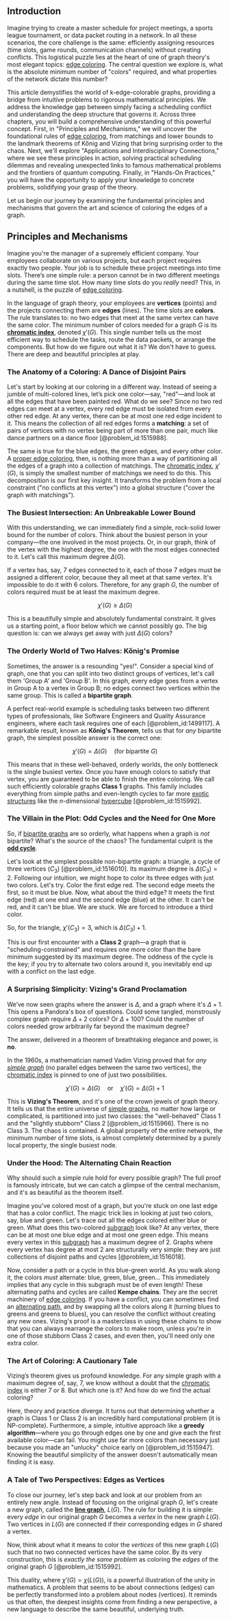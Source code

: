 ## Introduction
Imagine trying to create a master schedule for project meetings, a sports league tournament, or data packet routing in a network. In all these scenarios, the core challenge is the same: efficiently assigning resources (time slots, game rounds, communication channels) without creating conflicts. This logistical puzzle lies at the heart of one of graph theory's most elegant topics: [edge coloring](@article_id:270853). The central question we explore is, what is the absolute minimum number of "colors" required, and what properties of the network dictate this number?

This article demystifies the world of k-edge-colorable graphs, providing a bridge from intuitive problems to rigorous mathematical principles. We address the knowledge gap between simply facing a scheduling conflict and understanding the deep structure that governs it. Across three chapters, you will build a comprehensive understanding of this powerful concept. First, in "Principles and Mechanisms," we will uncover the foundational rules of [edge coloring](@article_id:270853), from matchings and lower bounds to the landmark theorems of Kőnig and Vizing that bring surprising order to the chaos. Next, we'll explore "Applications and Interdisciplinary Connections," where we see these principles in action, solving practical scheduling dilemmas and revealing unexpected links to famous mathematical problems and the frontiers of quantum computing. Finally, in "Hands-On Practices," you will have the opportunity to apply your knowledge to concrete problems, solidifying your grasp of the theory.

Let us begin our journey by examining the fundamental principles and mechanisms that govern the art and science of coloring the edges of a graph.

## Principles and Mechanisms

Imagine you're the manager of a supremely efficient company. Your employees collaborate on various projects, but each project requires exactly two people. Your job is to schedule these project meetings into time slots. There’s one simple rule: a person cannot be in two different meetings during the same time slot. How many time slots do you *really* need? This, in a nutshell, is the puzzle of [edge coloring](@article_id:270853).

In the language of graph theory, your employees are **vertices** (points) and the projects connecting them are **edges** (lines). The time slots are **colors**. The rule translates to: no two edges that meet at the same vertex can have the same color. The minimum number of colors needed for a graph $G$ is its **[chromatic index](@article_id:261430)**, denoted $\chi'(G)$. This single number tells us the most efficient way to schedule the tasks, route the data packets, or arrange the components. But how do we figure out what it is? We don't have to guess. There are deep and beautiful principles at play.

### The Anatomy of a Coloring: A Dance of Disjoint Pairs

Let's start by looking at our coloring in a different way. Instead of seeing a jumble of multi-colored lines, let’s pick one color—say, "red"—and look at all the edges that have been painted red. What do we see? Since no two red edges can meet at a vertex, every red edge must be isolated from every other red edge. At any vertex, there can be at most one red edge incident to it. This means the collection of all red edges forms a **matching**: a set of pairs of vertices with no vertex being part of more than one pair, much like dance partners on a dance floor [@problem_id:1515988].

The same is true for the blue edges, the green edges, and every other color. A [proper edge coloring](@article_id:263980), then, is nothing more than a way of partitioning all the edges of a graph into a collection of matchings. The [chromatic index](@article_id:261430), $\chi'(G)$, is simply the smallest number of matchings we need to do this. This decomposition is our first key insight. It transforms the problem from a local constraint ("no conflicts at this vertex") into a global structure ("cover the graph with matchings").

### The Busiest Intersection: An Unbreakable Lower Bound

With this understanding, we can immediately find a simple, rock-solid lower bound for the number of colors. Think about the busiest person in your company—the one involved in the most projects. Or, in our graph, think of the vertex with the highest degree, the one with the most edges connected to it. Let's call this maximum degree $\Delta(G)$.

If a vertex has, say, 7 edges connected to it, each of those 7 edges must be assigned a different color, because they all meet at that same vertex. It's impossible to do it with 6 colors. Therefore, for any graph $G$, the number of colors required must be at least the maximum degree.

$$ \chi'(G) \ge \Delta(G) $$

This is a beautifully simple and absolutely fundamental constraint. It gives us a starting point, a floor below which we cannot possibly go. The big question is: can we always get away with just $\Delta(G)$ colors?

### The Orderly World of Two Halves: Kőnig's Promise

Sometimes, the answer is a resounding "yes!". Consider a special kind of graph, one that you can split into two distinct groups of vertices, let's call them 'Group A' and 'Group B'. In this graph, every edge goes from a vertex in Group A to a vertex in Group B; no edges connect two vertices within the same group. This is called a **bipartite graph**.

A perfect real-world example is scheduling tasks between two different types of professionals, like Software Engineers and Quality Assurance engineers, where each task requires one of each [@problem_id:1499117]. A remarkable result, known as **Kőnig's Theorem**, tells us that for *any* bipartite graph, the simplest possible answer is the correct one:

$$ \chi'(G) = \Delta(G) \quad \text{(for bipartite } G) $$

This means that in these well-behaved, orderly worlds, the only bottleneck is the single busiest vertex. Once you have enough colors to satisfy that vertex, you are guaranteed to be able to finish the entire coloring. We call such efficiently colorable graphs **Class 1** graphs. This family includes everything from simple paths and even-length cycles to far more [exotic structures](@article_id:260122) like the $n$-dimensional [hypercube](@article_id:273419) [@problem_id:1515992].

### The Villain in the Plot: Odd Cycles and the Need for One More

So, if [bipartite graphs](@article_id:261957) are so orderly, what happens when a graph is *not* bipartite? What's the source of the chaos? The fundamental culprit is the **[odd cycle](@article_id:271813)**.

Let's look at the simplest possible non-bipartite graph: a triangle, a cycle of three vertices ($C_3$) [@problem_id:1516010]. Its maximum degree is $\Delta(C_3) = 2$. Following our intuition, we might hope to color its three edges with just two colors. Let's try. Color the first edge red. The second edge meets the first, so it must be blue. Now, what about the third edge? It meets the first edge (red) at one end and the second edge (blue) at the other. It can't be red, and it can't be blue. We are stuck. We are forced to introduce a third color.

So, for the triangle, $\chi'(C_3) = 3$, which is $\Delta(C_3) + 1$.

This is our first encounter with a **Class 2** graph—a graph that is "scheduling-constrained" and requires one more color than the bare minimum suggested by its maximum degree. The oddness of the cycle is the key; if you try to alternate two colors around it, you inevitably end up with a conflict on the last edge.

### A Surprising Simplicity: Vizing's Grand Proclamation

We’ve now seen graphs where the answer is $\Delta$, and a graph where it's $\Delta+1$. This opens a Pandora's box of questions. Could some tangled, monstrously complex graph require $\Delta+2$ colors? Or $\Delta+100$? Could the number of colors needed grow arbitrarily far beyond the maximum degree?

The answer, delivered in a theorem of breathtaking elegance and power, is **no**.

In the 1960s, a mathematician named Vadim Vizing proved that for *any [simple graph](@article_id:274782)* (no parallel edges between the same two vertices), the [chromatic index](@article_id:261430) is pinned to one of just two possibilities.

$$ \chi'(G) = \Delta(G) \quad \text{or} \quad \chi'(G) = \Delta(G) + 1 $$

This is **Vizing's Theorem**, and it's one of the crown jewels of graph theory. It tells us that the entire universe of [simple graphs](@article_id:274388), no matter how large or complicated, is partitioned into just two classes: the "well-behaved" Class 1 and the "slightly stubborn" Class 2 [@problem_id:1515966]. There is no Class 3. The chaos is contained. A global property of the entire network, the minimum number of time slots, is almost completely determined by a purely local property, the single busiest node.

### Under the Hood: The Alternating Chain Reaction

Why should such a simple rule hold for every possible graph? The full proof is famously intricate, but we can catch a glimpse of the central mechanism, and it's as beautiful as the theorem itself.

Imagine you've colored most of a graph, but you're stuck on one last edge that has a color conflict. The magic trick lies in looking at just two colors, say, blue and green. Let's trace out all the edges colored either blue or green. What does this two-colored [subgraph](@article_id:272848) look like? At any vertex, there can be at most one blue edge and at most one green edge. This means every vertex in this [subgraph](@article_id:272848) has a maximum degree of 2. Graphs where every vertex has degree at most 2 are structurally very simple: they are just collections of disjoint paths and cycles [@problem_id:1516018].

Now, consider a path or a cycle in this blue-green world. As you walk along it, the colors *must* alternate: blue, green, blue, green... This immediately implies that any cycle in this subgraph must be of even length! These alternating paths and cycles are called **Kempe chains**. They are the secret machinery of [edge coloring](@article_id:270853). If you have a conflict, you can sometimes find an [alternating path](@article_id:262217), and by swapping all the colors along it (turning blues to greens and greens to blues), you can resolve the conflict without creating any new ones. Vizing's proof is a masterclass in using these chains to show that you can always rearrange the colors to make room, unless you're in one of those stubborn Class 2 cases, and even then, you'll need only one extra color.

### The Art of Coloring: A Cautionary Tale

Vizing’s theorem gives us profound knowledge. For any simple graph with a maximum degree of, say, 7, we know without a doubt that the [chromatic index](@article_id:261430) is either 7 or 8. But which one is it? And how do we find the actual coloring?

Here, theory and practice diverge. It turns out that determining whether a graph is Class 1 or Class 2 is an incredibly hard computational problem (it is NP-complete). Furthermore, a simple, intuitive approach like a **greedy algorithm**—where you go through edges one by one and give each the first available color—can fail. You might use far more colors than necessary just because you made an "unlucky" choice early on [@problem_id:1515947]. Knowing the beautiful simplicity of the answer doesn't automatically mean finding it is easy.

### A Tale of Two Perspectives: Edges as Vertices

To close our journey, let's step back and look at our problem from an entirely new angle. Instead of focusing on the original graph $G$, let's create a new graph, called the **[line graph](@article_id:274805)**, $L(G)$. The rule for building it is simple: every *edge* in our original graph $G$ becomes a *vertex* in the new graph $L(G)$. Two vertices in $L(G)$ are connected if their corresponding edges in $G$ shared a vertex.

Now, think about what it means to color the *vertices* of this new graph $L(G)$ such that no two connected vertices have the same color. By its very construction, this is *exactly the same problem* as coloring the *edges* of the original graph $G$ [@problem_id:1515992].

This duality, where $\chi'(G) = \chi(L(G))$, is a powerful illustration of the unity in mathematics. A problem that seems to be about connections (edges) can be perfectly transformed into a problem about nodes (vertices). It reminds us that often, the deepest insights come from finding a new perspective, a new language to describe the same beautiful, underlying truth.